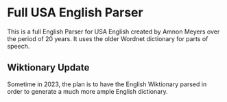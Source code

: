 # Full USA English Parser

This is a full English Parser for USA English created by Amnon Meyers over the period of 20 years. It uses the older Wordnet dictionary for parts of speech.

## Wiktionary Update

Sometime in 2023, the plan is to have the English Wiktionary parsed in order to generate a much more ample English dictionary.
